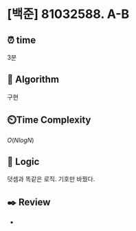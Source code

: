 # [백준] 81032588. A-B
 
## ⏰  **time**
3분

## :pushpin: **Algorithm**
구현

## ⏲️**Time Complexity**
$O(NlogN)$

## :round_pushpin: **Logic**
덧셈과 똑같은 로직. 기호만 바꿨다.

## :black_nib: **Review**
- 
